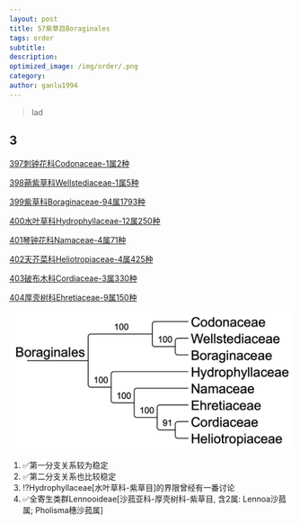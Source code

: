```yaml
---
layout: post
title: 57紫草目Boraginales
tags: order    
subtitle: 
description: 
optimized_image: /img/order/.png
category: 
author: ganlu1994  
---
```


> lad

## 3

[397刺钟花科Codonaceae-1属2种](https://ganlu1994.github.io/397刺钟花科Codonaceae/)

[398蒴紫草科Wellstediaceae-1属5种](https://ganlu1994.github.io/398蒴紫草科Wellstediaceae/)

[399紫草科Boraginaceae-94属1793种](https://ganlu1994.github.io/399紫草科Boraginaceae/)

[400水叶草科Hydrophyllaceae-12属250种](https://ganlu1994.github.io/400水叶草科Hydrophyllaceae/)

[401琴钟花科Namaceae-4属71种](https://ganlu1994.github.io/401琴钟花科Namaceae/)

[402天芥菜科Heliotropiaceae-4属425种](https://ganlu1994.github.io/402天芥菜科Heliotropiaceae/)

[403破布木科Cordiaceae-3属330种](https://ganlu1994.github.io/403破布木科Cordiaceae/)

[404厚壳树科Ehretiaceae-9属150种](https://ganlu1994.github.io/404厚壳树科Ehretiaceae/)

![](/img/phylo/64-57紫草目P2.png)

1. ✅第一分支关系较为稳定
2. ✅第二分支关系也比较稳定
3. ⁉️Hydrophyllaceae[水叶草科-紫草目]的界限曾经有一番讨论
4. ✅全寄生类群Lennooideae[沙菰亚科-厚壳树科-紫草目, 含2属: Lennoa沙菰属; Pholisma穗沙菰属]